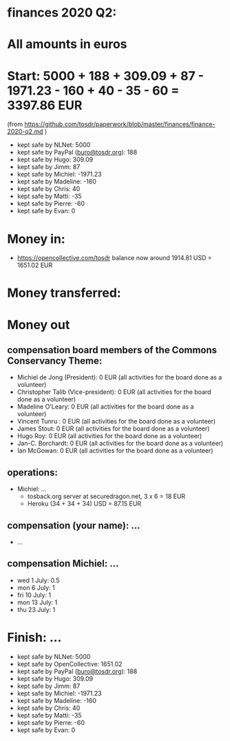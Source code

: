 # finances 2020 Q2:

# All amounts in euros
# Start: 5000 + 188 + 309.09 + 87 - 1971.23 - 160  + 40 - 35 - 60 = 3397.86 EUR
(from https://github.com/tosdr/paperwork/blob/master/finances/finance-2020-q2.md )
* kept safe by NLNet: 5000
* kept safe by PayPal (buro@tosdr.org): 188
* kept safe by Hugo: 309.09
* kept safe by Jimm: 87
* kept safe by Michiel: -1971.23
* kept safe by Madeline: -160
* kept safe by Chris: 40
* kept safe by Matti: -35
* kept safe by Pierre: -60
* kept safe by Evan: 0

# Money in:
* https://opencollective.com/tosdr balance now around 1914.81 USD = 1651.02 EUR

# Money transferred:

# Money out

## compensation board members of the Commons Conservancy Theme:
  * Michiel de Jong (President):		0 EUR (all activities for the board done as a volunteer)
  * Christopher Talib (Vice-president):		0 EUR (all activities for the board done as a volunteer)
  * Madeline O'Leary:				0 EUR (all activities for the board done as a volunteer)
  * Vincent Tunru :				0 EUR (all activities for the board done as a volunteer)
  * James Stout:				0 EUR (all activities for the board done as a volunteer)
  * Hugo Roy:					0 EUR (all activities for the board done as a volunteer)
  * Jan-C. Borchardt:				0 EUR (all activities for the board done as a volunteer)
  * Ian McGowan:				0 EUR (all activities for the board done as a volunteer)

## operations:
  * Michiel: ...
    * tosback.org server at securedragon.net, 3 x 6 = 18 EUR
    * Heroku (34 + 34 + 34) USD = 87.15 EUR

## compensation (your name): ...
  * ...

## compensation Michiel: ...
  * wed 1 July: 0.5
  * mon 6 July: 1
  * fri 10 July: 1
  * mon 13 July: 1
  * thu 23 July: 1

# Finish: ...
* kept safe by NLNet: 5000
* kept safe by OpenCollective: 1651.02
* kept safe by PayPal (buro@tosdr.org): 188
* kept safe by Hugo: 309.09
* kept safe by Jimm: 87
* kept safe by Michiel: -1971.23
* kept safe by Madeline: -160
* kept safe by Chris: 40
* kept safe by Matti: -35
* kept safe by Pierre: -60
* kept safe by Evan: 0
